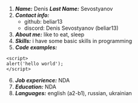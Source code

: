 1. ***Name:*** Denis ***Last Name:*** Sevostyanov
2. ***Contact info:***
   - github: beliar13
   - discord: Denis Sevostyanov (beliar13)
3. ***About me:*** like to eat, sleep
4. ***Skills:*** i have some basic skills in programming
5. ***Code examples:***
```
<script>
alert('hello world');
</script>
```
6. ***Job experience:*** NDA
7. ***Education:*** NDA
8. ***Languages:*** english (a2-b1), russian, ukrainian 